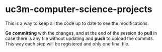# uc3m-computer-science-projects

This is a way to keep all the code up to date to see the modifications.

**Go committing** with the changes, and at the end of the session do **pull** in case there is any file without updating and **push** to upload the commits.
This way each step will be registered and only one final file.

